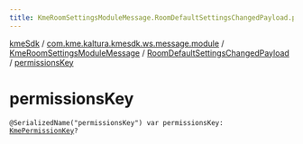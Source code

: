 ```yaml
---
title: KmeRoomSettingsModuleMessage.RoomDefaultSettingsChangedPayload.permissionsKey - kmeSdk
---
```


[kmeSdk](../../../index.html) / [com.kme.kaltura.kmesdk.ws.message.module](../../index.html) / [KmeRoomSettingsModuleMessage](../index.html) / [RoomDefaultSettingsChangedPayload](index.html) / [permissionsKey](./permissions-key.html)

# permissionsKey

`@SerializedName("permissionsKey") var permissionsKey: `[`KmePermissionKey`](../../../com.kme.kaltura.kmesdk.ws.message.type.permissions/-kme-permission-key/index.html)`?`